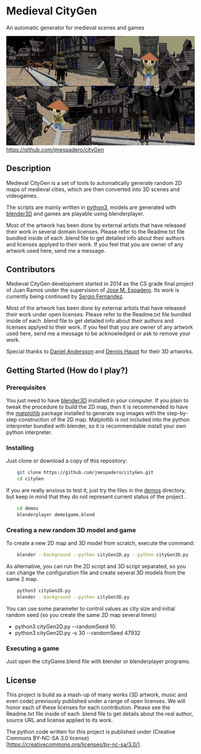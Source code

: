 
# Medieval CityGen
An automatic generator for medieval scenes and games

![](demos/cityGameDemo.jpg)
<https://github.com/jmespadero/cityGen>

## Description
Medieval CityGen is a set of tools to automatically generate random 2D 
maps of medieval cities, which are then converted into 3D scenes
and videogames.

The scripts are mainly written in [python3](https://www.python.org), 
models are generated with [blender3D](https://www.blender.org) and
games are playable using blenderplayer.

Most of the artwork has been done by external artists that have released
their work in several domain licenses. Please refer to the Readme.txt file
bundled inside of each .blend file to get detailed info about their authors 
and licenses applyed to their work. If you feel that you are owner of any 
artwork used here, send me a message.

## Contributors
Medieval CityGen development started in 2014 as the CS grade final project of Juan Ramos
under the supervision of [Jose M. Espadero](https://github.com/jmespadero).
Its work is currently being continued by [Sergio Fernandez](https://github.com/sergiofv93).

Most of the artwork has been done by external artists that have released
their work under open licenses. Please refer to the Readme.txt file
bundled inside of each .blend file to get detailed info about their authors 
and licenses applyed to their work. If you feel that you are owner of any 
artwork used here, send me a message to be acknowledged or ask to remove your work.

Special thanks to [Daniel Andersson](http://www.blendswap.com/user/Daniel74)
and [Dennis Haupt](http://traevaine.com/) for their 3D artworks.


## Getting Started (How do I play?)

### Prerequisites
You just need to have [blender3D](https://www.blender.org) installed in your computer.
If you plain to tweak the procedure to build the 2D map, then it is recommended to have the
[matplotlib](https://matplotlib.org/) package installed to generate svg images with the step-by-step construction 
of the 2D map. Matplotlib is *not* included into the python interpreter bundled with 
blender, so it is recommendable install your own python interpreter.

### Installing
Just clone or download a copy of this repository:
``` sh
    git clone https://github.com/jmespadero/cityGen.git
    cd cityGen
```
If you are really anxious to test it, just try the files in the [demos](demos) directory, but 
keep in mind that they do not represent current status of the project .
``` sh
    cd demos
    blenderplayer demo1game.blend
```

### Creating a new random 3D model and game
To create a new 2D map and 3D model from scratch, execute the command:
``` sh
    blender --background --python cityGen2D.py --python cityGen3D.py
```

As alternative, you can run the 2D script and 3D script separated, so you can 
change the configuration file and create several 3D models from the same 2 map.
``` sh
    python3 cityGen2D.py 
    blender --background --python cityGen3D.py
```

You can use some parameter to control values as city size and initial random seed
(so you create the same 2D map several times)
* python3 cityGen2D.py  --randomSeed 10
* python3 cityGen2D.py -s 30 --randomSeed 47932

### Executing a game
Just open the cityGame.blend file with blender or blenderplayer programs.

## License

This project is build as a mash-up of many works (3D artwork, music and even code) previously 
published under a range of open licenses. We will honor each of these licenses for each 
contribution. Please see the Readme.txt file inside of each .blend file to get details about the 
real author, source URL and license applied to its work.

The python code written for this project is published under 
(Creative Commons BY-NC-SA 3.0 license)[https://creativecommons.org/licenses/by-nc-sa/3.0/].

